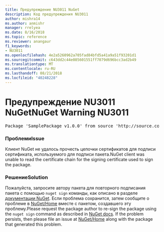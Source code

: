 ```yaml
---
title: Предупреждение NU3011 NuGet
description: Код предупреждения NU3011
author: mishra14
ms.author: anmishr
manager: rrelyea
ms.date: 8/16/2018
ms.topic: reference
ms.reviewer: anangaur
f1_keywords:
- NU3011
ms.openlocfilehash: 4e2a5260962a705fad84bfd5a41a9a51f93201d1
ms.sourcegitcommit: c643dd2c44e085601551ff7079d696bcc3ad2b49
ms.translationtype: MT
ms.contentlocale: ru-RU
ms.lasthandoff: 08/21/2018
ms.locfileid: "40248228"
---
```

# <a name="nuget-warning-nu3011"></a><span data-ttu-id="296fd-103">Предупреждение NU3011 NuGet</span><span class="sxs-lookup"><span data-stu-id="296fd-103">NuGet Warning NU3011</span></span>

<pre>Package 'SamplePackage v1.0.0' from source 'http://source.com/index.json': The primary signature is invalid.</pre>

### <a name="issue"></a><span data-ttu-id="296fd-104">Проблеми</span><span class="sxs-lookup"><span data-stu-id="296fd-104">Issue</span></span>

<span data-ttu-id="296fd-105">Клиент NuGet не удалось прочесть цепочки сертификатов для подписи сертификата, используемого для подписи пакета.</span><span class="sxs-lookup"><span data-stu-id="296fd-105">NuGet client was unable to read the certificate chain for the signing certificate used to sign the package.</span></span>


### <a name="solution"></a><span data-ttu-id="296fd-106">Решение</span><span class="sxs-lookup"><span data-stu-id="296fd-106">Solution</span></span>

<span data-ttu-id="296fd-107">Пожалуйста, запросите автору пакета для повторного подписания пакета с помощью `nuget sign` команды, как описано в разделе [документации NuGet](https://docs.microsoft.com/en-us/nuget/create-packages/sign-a-package). Если проблема сохранится, затем сообщите о проблеме в [NuGet/Home](https://github.com/NuGet/Home/issues) вместе с пакетом, создавшего эту проблему.</span><span class="sxs-lookup"><span data-stu-id="296fd-107">Please request the package author to re-sign the package using the `nuget sign` command as described in [NuGet docs](https://docs.microsoft.com/en-us/nuget/create-packages/sign-a-package). If the problem persists, then please file an issue at [NuGet/Home](https://github.com/NuGet/Home/issues) along with the package that generated this problem.</span></span>


